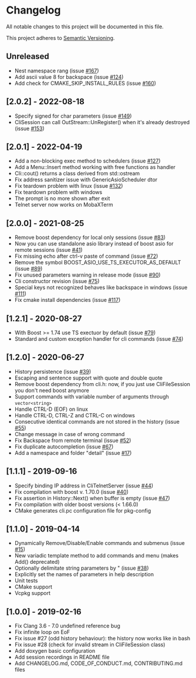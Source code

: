 # Changelog
All notable changes to this project will be documented in this file.

This project adheres to [Semantic Versioning](https://semver.org/spec/v2.0.0.html).

## Unreleased

 - Nest namespace rang (issue [#167](https://github.com/daniele77/cli/issues/167))
 - Add ascii value 8 for backspace (issue [#124](https://github.com/daniele77/cli/issues/124))
 - Add check for CMAKE_SKIP_INSTALL_RULES (issue [#160](https://github.com/daniele77/cli/issues/160))

## [2.0.2] - 2022-08-18

 - Specify signed for char parameters (issue [#149](https://github.com/daniele77/cli/issues/149))
 - CliSession can call OutStream::UnRegister() when it's already destroyed (issue [#153](https://github.com/daniele77/cli/issues/153))

## [2.0.1] - 2022-04-19

 - Add a non-blocking exec method to schedulers (issue [#127](https://github.com/daniele77/cli/issues/127))
 - Add a Menu::Insert method working with free functions as handler
 - Cli::cout() returns a class derived from std::ostream
 - Fix address sanitizer issue with GenericAsioScheduler dtor
 - Fix teardown problem with linux (issue [#132](https://github.com/daniele77/cli/issues/132))
 - Fix teardown problem with windows
 - The prompt is no more shown after exit
 - Telnet server now works on MobaXTerm

## [2.0.0] - 2021-08-25

 - Remove boost dependency for local only sessions (issue [#83](https://github.com/daniele77/cli/issues/83))
 - Now you can use standalone asio library instead of boost asio for remote sessions (issue [#41](https://github.com/daniele77/cli/issues/41))
 - Fix missing echo after ctrl-v paste of command (issue [#72](https://github.com/daniele77/cli/issues/72))
 - Remove the symbol BOOST_ASIO_USE_TS_EXECUTOR_AS_DEFAULT (issue [#89](https://github.com/daniele77/cli/issues/89))
 - Fix unused parameters warning in release mode (issue [#90](https://github.com/daniele77/cli/issues/90))
 - Cli constructor revision (issue [#75](https://github.com/daniele77/cli/issues/75))
 - Special keys not recognized behaves like backspace in windows (issue [#111](https://github.com/daniele77/cli/issues/111))
 - Fix cmake install dependencies (issue [#117](https://github.com/daniele77/cli/issues/117))

## [1.2.1] - 2020-08-27

 - With Boost >= 1.74 use TS exectuor by default (issue [#79](https://github.com/daniele77/cli/issues/79))
 - Standard and custom exception handler for cli commands (issue [#74](https://github.com/daniele77/cli/issues/74))

## [1.2.0] - 2020-06-27

 - History persistence (issue [#39](https://github.com/daniele77/cli/issues/39))
 - Escaping and sentence support with quote and double quote
 - Remove boost dependency from cli.h: now, if you just use CliFileSession you don't need boost anymore
 - Support commands with variable number of arguments through `vector<string>`
 - Handle CTRL-D (EOF) on linux
 - Handle CTRL-D, CTRL-Z and CTRL-C on windows
 - Consecutive identical commands are not stored in the history (issue [#55](https://github.com/daniele77/cli/issues/55))
 - Change message in case of wrong command
 - Fix Backspace from remote terminal (issue [#52](https://github.com/daniele77/cli/issues/52))
 - Fix duplicate autocompletion (issue [#67](https://github.com/daniele77/cli/issues/67))
 - Add a namespace and folder "detail" (issue [#17](https://github.com/daniele77/cli/issues/17))
 
## [1.1.1] - 2019-09-16

 - Specify binding IP address in CliTelnetServer (issue [#44](https://github.com/daniele77/cli/issues/44))
 - Fix compilation with boost v. 1.70.0 (issue [#40](https://github.com/daniele77/cli/issues/40))
 - Fix assertion in History::Next() when buffer is empty (issue [#47](https://github.com/daniele77/cli/issues/47))
 - Fix compilation with older boost versions (< 1.66.0)
 - CMake generates cli.pc configuration file for pkg-config

## [1.1.0] - 2019-04-14

- Dynamically Remove/Disable/Enable commands and submenus (issue [#15](https://github.com/daniele77/cli/issues/15))
- New variadic template method to add commands and menu (makes Add() deprecated)
- Optionally delimitate string parameters by " (issue [#38](https://github.com/daniele77/cli/issues/38))
- Explicitly set the names of parameters in help description
- Unit tests
- CMake support
- Vcpkg support

## [1.0.0] - 2019-02-16

- Fix Clang 3.6 - 7.0 undefined reference bug
- Fix infinite loop on EoF
- Fix issue #27 (odd history behaviour): the history now works like in bash
- Fix issue #28 (check for invalid stream in CliFileSession class)
- Add doxygen basic configuration
- Add session recordings in README file
- Add CHANGELOG.md, CODE_OF_CONDUCT.md, CONTRIBUTING.md files
